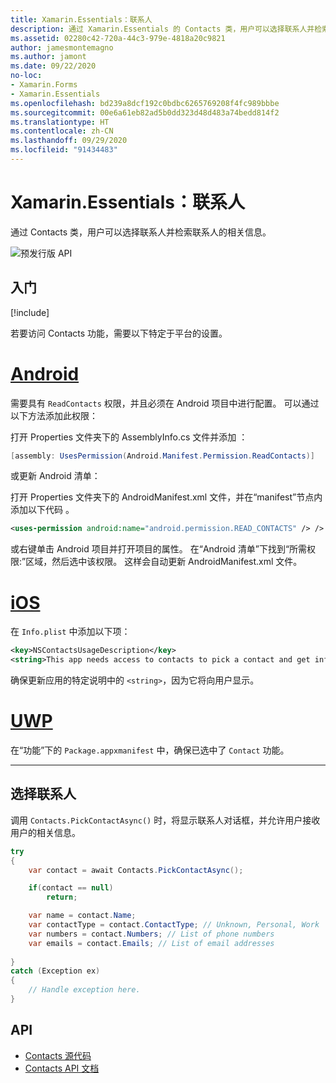 ```yaml
---
title: Xamarin.Essentials：联系人
description: 通过 Xamarin.Essentials 的 Contacts 类，用户可以选择联系人并检索联系人的相关信息。
ms.assetid: 02280c42-720a-44c3-979e-4818a20c9821
author: jamesmontemagno
ms.author: jamont
ms.date: 09/22/2020
no-loc:
- Xamarin.Forms
- Xamarin.Essentials
ms.openlocfilehash: bd239a8dcf192c0bdbc6265769208f4fc989bbbe
ms.sourcegitcommit: 00e6a61eb82ad5b0dd323d48d483a74bedd814f2
ms.translationtype: HT
ms.contentlocale: zh-CN
ms.lasthandoff: 09/29/2020
ms.locfileid: "91434483"
---
```

# <a name="no-locxamarinessentials-contacts"></a>Xamarin.Essentials：联系人

通过 Contacts 类，用户可以选择联系人并检索联系人的相关信息。

![预发行版 API](~/media/shared/preview.png)

## <a name="get-started"></a>入门

[!include[](~/essentials/includes/get-started.md)]

若要访问 Contacts 功能，需要以下特定于平台的设置。

# <a name="android"></a>[Android](#tab/android)

需要具有 `ReadContacts` 权限，并且必须在 Android 项目中进行配置。 可以通过以下方法添加此权限：

打开 Properties 文件夹下的 AssemblyInfo.cs 文件并添加 ：

```csharp
[assembly: UsesPermission(Android.Manifest.Permission.ReadContacts)]
```

或更新 Android 清单：

打开 Properties 文件夹下的 AndroidManifest.xml 文件，并在“manifest”节点内添加以下代码  。

```xml
<uses-permission android:name="android.permission.READ_CONTACTS" /> />
```

或右键单击 Android 项目并打开项目的属性。 在“Android 清单”下找到“所需权限:”区域，然后选中该权限。 这样会自动更新 AndroidManifest.xml 文件。

# <a name="ios"></a>[iOS](#tab/ios)

在 `Info.plist` 中添加以下项：

```xml
<key>NSContactsUsageDescription</key>
<string>This app needs access to contacts to pick a contact and get info.</string>
```

确保更新应用的特定说明中的 `<string>`，因为它将向用户显示。

# <a name="uwp"></a>[UWP](#tab/uwp)

在“功能”下的 `Package.appxmanifest` 中，确保已选中了 `Contact` 功能。

-----

## <a name="picking-a-contact"></a>选择联系人

调用 `Contacts.PickContactAsync()` 时，将显示联系人对话框，并允许用户接收用户的相关信息。


```csharp
try
{
    var contact = await Contacts.PickContactAsync();

    if(contact == null)
        return;

    var name = contact.Name;
    var contactType = contact.ContactType; // Unknown, Personal, Work
    var numbers = contact.Numbers; // List of phone numbers
    var emails = contact.Emails; // List of email addresses 
    
}
catch (Exception ex)
{
    // Handle exception here.
}
```


## <a name="api"></a>API

- [Contacts 源代码](https://github.com/xamarin/Essentials/tree/main/Xamarin.Essentials/Contacts)
- [Contacts API 文档](xref:Xamarin.Essentials.Contacts)
